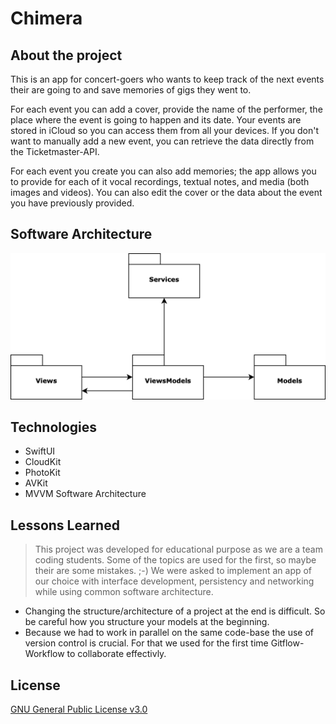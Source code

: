 # Chimera

## About the project

This is an app for concert-goers who wants to keep track of the next events their are going to and save memories of gigs they went to. 

For each event you can add a cover, provide the name of the performer, the place where the event is going to happen and its date. Your events are stored in iCloud so you can access them from all your devices. If you don't want to manually add a new event, you can retrieve the data directly from the Ticketmaster-API.  

For each event you create you can also add memories; the app allows you to provide for each of it vocal recordings, textual notes, and media (both images and videos). You can also edit the cover or the data about the event you have previously provided.

 

## Software Architecture
![Architecture](Docs/Architecture.png)

## Technologies
- SwiftUI
- CloudKit
- PhotoKit
- AVKit
- MVVM Software Architecture

## Lessons Learned
> This project was developed for educational purpose as we are a team coding students. Some of the topics are used for the first, so maybe their are some mistakes. ;-) We were asked to implement an app of our choice with interface development, persistency and networking while using common software architecture.
- Changing the structure/architecture of a project at the end is difficult. So be careful how you structure your models at the beginning.
-  Because we had to work in parallel on the same code-base the use of version control is crucial. For that we used for the first time Gitflow-Workflow to collaborate effectivly.

## License
[GNU General Public License v3.0](LICENSE)
